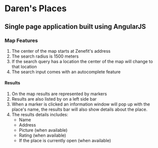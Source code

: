 # Daren's Places

## Single page application built using AngularJS

### Map Features
1.  The center of the map starts at Zenefit's address
2.  The search radius is 1500 meters
3.  If the search query has a location the center of the map will change to that location
4.  The search input comes with an autocomplete feature

#### Results
1.  On the map results are represented by markers
2.  Results are also listed by on a left side bar
3.  When a marker is clicked an information window will pop up with the place's name,
    the results bar will also show details about the place.
4.  The results details includes:
    * Name
    * Address
    * Picture (when available)
    * Rating (when available)
    * If the place is currently open (when available)
